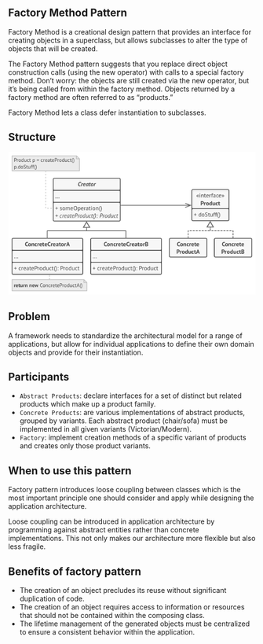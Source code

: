 ## Factory Method Pattern
Factory Method is a creational design pattern that provides an interface for creating objects in a superclass, but 
allows subclasses to alter the type of objects that will be created.

The Factory Method pattern suggests that you replace direct object construction calls (using the new operator) with 
calls to a special factory method. Don’t worry: the objects are still created via the new operator, but it’s being 
called from within the factory method. Objects returned by a factory method are often referred to as “products.”

Factory Method lets a class defer instantiation to subclasses.

## Structure
![](../../../../../../../../docs/img/factory-method-pattern.png)

## Problem
A framework needs to standardize the architectural model for a range of applications, but allow for individual 
applications to define their own domain objects and provide for their instantiation.

## Participants
- `Abstract Products`: declare interfaces for a set of distinct but related products which make up a product family.
- `Concrete Products`: are various implementations of abstract products, grouped by variants. Each abstract product 
(chair/sofa) must be implemented in all given variants (Victorian/Modern).
- `Factory`: implement creation methods of a specific variant of products and creates only those product variants.

## When to use this pattern
Factory pattern introduces loose coupling between classes which is the most important principle one should consider and 
apply while designing the application architecture. 

Loose coupling can be introduced in application architecture by programming against abstract entities rather than 
concrete implementations. This not only makes our architecture more flexible but also less fragile.

## Benefits of factory pattern
- The creation of an object precludes its reuse without significant duplication of code.
- The creation of an object requires access to information or resources that should not be contained within the
 composing class.
- The lifetime management of the generated objects must be centralized to ensure a consistent behavior within the
 application.
